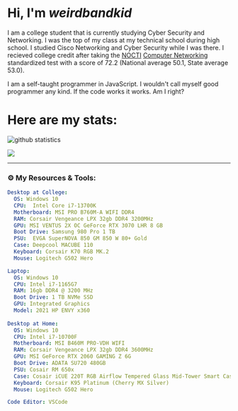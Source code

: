 # Hi, I'm *weirdbandkid*
I am a college student that is currently studying Cyber Security and Networking. I was the top of my class at my technical school during high school. I studied Cisco Networking and Cyber Security while I was there. I recieved college credit after taking the [NOCTI](https://www.nocti.org/) [Computer Networking](https://www.nocti.org/wp-content/uploads/Blueprints/JRComNtwkgFund4514.pdf) standardized test with a score of 72.2 (National average 50.1, State average 53.0).


I am a self-taught programmer in JavaScript. I wouldn't call myself good programmer any kind. If the code works it works. Am I right?


# Here are my stats:


![github statistics](https://github-readme-stats.vercel.app/api?username=weirdbandkid&show_icons=true&theme=vision-friendly-dark)


<!--<img src = "https://lostgirljourney-on-github.herokuapp.com/graph?username=weirdbandkid&theme=dracula&bg_color=000000&hide_border=false" alt="GitHub Activity" /><br><br>-->


<a href="https://github.com/weirdbandkid">
  <img align="center" src="https://github-readme-stats.anuraghazra1.vercel.app/api/top-langs/?username=weirdbandkid&layout=compact&theme=vision-friendly-dark" />
</a>



---

### ⚙️ My Resources & Tools:
```yml
Desktop at College:
  OS: Windows 10
  CPU: 	Intel Core i7-13700K
  Motherboard: MSI PRO B760M-A WIFI DDR4
  RAM: Corsair Vengeance LPX 32gb DDR4 3200MHz
  GPU: MSI VENTUS 2X OC GeForce RTX 3070 LHR 8 GB 
  Boot Drive: Samsung 980 Pro 1 TB
  PSU: 	EVGA SuperNOVA 850 GM 850 W 80+ Gold
  Case: Deepcool MACUBE 110
  Keyboard: Corsair K70 RGB MK.2
  Mouse: Logitech G502 Hero

Laptop:
  OS: Windows 10
  CPU: Intel i7-1165G7
  RAM: 16gb DDR4 @ 3200 MHz
  Boot Drive: 1 TB NVMe SSD
  GPU: Integrated Graphics
  Model: 2021 HP ENVY x360
  
Desktop at Home:
  OS: Windows 10
  CPU: Intel i7-10700F
  Motherboard: MSI B460M PRO-VDH WIFI
  RAM: Corsair Vengeance LPX 32gb DDR4 3600MHz
  GPU: MSI GeForce RTX 2060 GAMING Z 6G
  Boot Drive: ADATA SU720 480GB
  PSU: Cosair RM 650x
  Case: Cosair iCUE 220T RGB Airflow Tempered Glass Mid-Tower Smart Case — Black
  Keyboard: Corsair K95 Platinum (Cherry MX Silver)
  Mouse: Logitech G502 Hero

Code Editor: VSCode
  ```
<!--
### Possible College Build ([link](https://pcpartpicker.com/user/weirdbandkid/saved/sR3BvK))
```yml
Desktop:
  OS: Windows 10
  CPU: 	Intel Core i7-13700K
  Motherboard: MSI PRO B760M-A WIFI DDR4
  RAM: Corsair Vengeance LPX 32gb DDR4 3200MHz
  GPU: MSI VENTUS 2X OC GeForce RTX 3070 LHR 8 GB 
  Boot Drive: Samsung 980 Pro 1 TB
  PSU: 	EVGA SuperNOVA 850 GM 850 W 80+ Gold
  Case: Deepcool MACUBE 110
  Keyboard: Corsair K70 RGB MK.2
  Mouse: Logitech G502 Hero
```
-->
